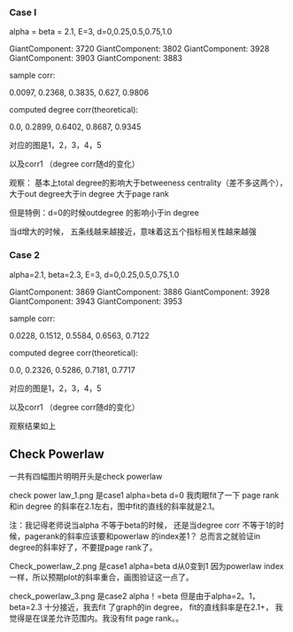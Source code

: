 ### Case I

alpha = beta = 2.1, E=3, d=0,0.25,0.5,0.75,1.0

GiantComponent:  3720
GiantComponent:  3802
GiantComponent:  3928
GiantComponent:  3903
GiantComponent:  3883

sample corr:

0.0097,	0.2368,	0.3835,	0.627,	0.9806

computed degree corr(theoretical):

0.0,		0.2899,	0.6402,	0.8687,	0.9345

对应的图是1，2，3，4，5

以及corr1 （degree corr随d的变化）

观察： 基本上total degree的影响大于betweeness centrality（差不多这两个）， 大于out degree大于in degree 大于page rank

但是特例：d=0的时候outdegree 的影响小于in degree

当d增大的时候， 五条线越来越接近，意味着这五个指标相关性越来越强

### Case 2

alpha=2.1, beta=2.3, E=3, d=0,0.25,0.5,0.75,1.0

GiantComponent:  3869
GiantComponent:  3886
GiantComponent:  3928
GiantComponent:  3943
GiantComponent:  3953

sample corr:

0.0228,	0.1512,	0.5584,	0.6563,	0.7122

computed degree corr(theoretical):

0.0,		0.2326,	0.5286,	0.7181,	0.7717

对应的图是1，2，3，4，5

以及corr1 （degree corr随d的变化）

观察结果如上



## Check Powerlaw

一共有四幅图片明明开头是check powerlaw

check power law_1.png 是case1 alpha=beta d=0 我肉眼fit了一下 page rank 和in degree 的斜率在2.1左右，图中fit的直线的斜率就是2.1。

注：我记得老师说当alpha 不等于beta的时候， 还是当degree corr 不等于1的时候，pagerank的斜率应该要和powerlaw 的index差1？ 总而言之就验证in degree的斜率好了，不要提page rank了。



Check_powerlaw_2.png 是case1 alpha=beta d从0变到1 因为powerlaw index一样，所以预期plot的斜率重合，画图验证这一点了。

check_powerlaw_3.png 是case2 alpha！=beta 但是由于alpha=2。1， beta=2.3 十分接近，我去fit 了graph的in degree， fit的直线斜率是在2.1+， 我觉得是在误差允许范围内。我没有fit page rank。。 